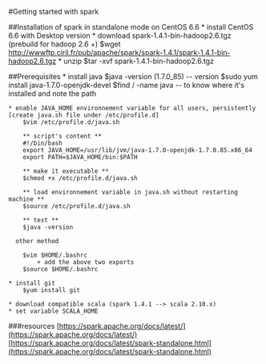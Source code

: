 #Getting started with spark

##Installation of spark in standalone mode on CentOS 6.6
    * install CentOS 6.6 with Desktop version
    * download spark-1.4.1-bin-hadoop2.6.tgz (prebuild for hadoop 2.6 +) 
          $wget http://wwwftp.ciril.fr/pub/apache/spark/spark-1.4.1/spark-1.4.1-bin-hadoop2.6.tgz
    * unzip
          $tar -xvf spark-1.4.1-bin-hadoop2.6.tgz

##Prerequisites
    * install java 
        $java -version (1.7.0_85) -- version
        $sudo yum install java-1.7.0-openjdk-devel
        $find / -name java        -- to know where it's installed and note the path
    
    * enable JAVA_HOME environnement variable for all users, persistently [create java.sh file under /etc/profile.d]  
        $vim /etc/profile.d/java.sh
        
        ** script's content **
        #!/bin/bash
        export JAVA_HOME=/usr/lib/jvm/java-1.7.0-openjdk-1.7.0.85.x86_64
        export PATH=$JAVA_HOME/bin:$PATH
        
        ** make it executable **
        $chmod +x /etc/profile.d/java.sh
        
        ** load environnement variable in java.sh without restarting machine **
        $source /etc/profile.d/java.sh
      
        ** test **
        $java -version
        
      other method
      
        $vim $HOME/.bashrc
            + add the above two exports
        $source $HOME/.bashrc
      
    * install git
        $yum install git
        
    * download compatible scala (spark 1.4.1 --> scala 2.10.x)
    * set variable SCALA_HOME

###resources
    [https://spark.apache.org/docs/latest/](https://spark.apache.org/docs/latest/)
    [https://spark.apache.org/docs/latest/spark-standalone.html](https://spark.apache.org/docs/latest/spark-standalone.html)
